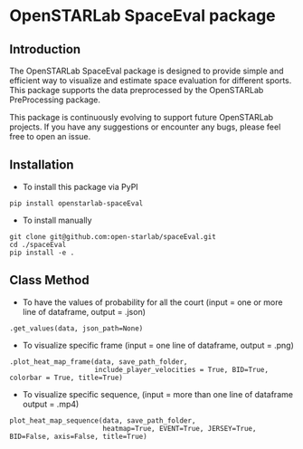 # OpenSTARLab SpaceEval package

## Introduction
The OpenSTARLab SpaceEval package is designed to provide simple and efficient way to visualize and estimate space evaluation for different sports. This package supports the data preprocessed by the OpenSTARLab PreProcessing package.


This package is continuously evolving to support future OpenSTARLab projects. If you have any suggestions or encounter any bugs, please feel free to open an issue.


## Installation

- To install this package via PyPI
```
pip install openstarlab-spaceEval
```
- To install manually
```
git clone git@github.com:open-starlab/spaceEval.git
cd ./spaceEval
pip install -e .
```

## Class Method

- To have the values of probability for all the court (input = one or more line of dataframe, output = .json)
```
.get_values(data, json_path=None)
```
- To visualize specific frame (input = one line of dataframe,  output = .png)
```
.plot_heat_map_frame(data, save_path_folder,
                     include_player_velocities = True, BID=True, colorbar = True, title=True)
```
- To visualize specific sequence, (input = more than one line of dataframe output = .mp4)
```
plot_heat_map_sequence(data, save_path_folder,
                       heatmap=True, EVENT=True, JERSEY=True, BID=False, axis=False, title=True)
```